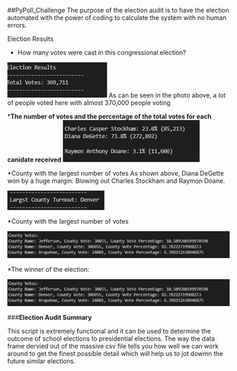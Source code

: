##PyPoll_Challenge
The purpose of the election audit is to have the election automated with the power of coding to calculate the system with no human errors.

Election Results
* How many votes were cast in this congressional election?

![image_name](Total_Election_Votes.png)
As can be seen in the photo above, a lot of people voted here with almost 370,000 people voting

***The number of votes and the percentage of the total votes for each canidate received**
![image_name](Cadidate_Percentage.png)

*County with the largest number of votes As shown above, Diana DeGette won by a huge margin. Blowing out Charles Stockham and Raymon Doane.

![image_name](County_with_largest_votes.png)

*County with the largest number of votes

![image_name](Vote_Percentage.png)

*The winner of the election:

![image_name](Vote_Percentage.png)

###**Election Audit Summary**

This script is extremely functional and it can be used to determine the outcome of school elections to presidential elections. The way the data frame dervied out of the massive csv file tells you how well we can work around to get the finest possible detail which will help us to jot dowmn the future similar elections.

